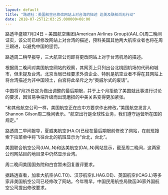 ```yaml
---
layout: default
title: "路透社：美国航空已修改网站上对台湾的描述 达美及联航尚无行动"
date: 2018-07-25T12:03:25.000000+08:00
---
```


路透华盛顿7月24日 – 美国航空集团(American Airlines Group)(AAL.O)周二晚间证实，该公司已经修改网站上对台湾的描述，预料美国其他两大航空业者也将在周三跟进，以避免中国的惩罚。


路透周二稍早报导，三大航空公司即将更改网站上对于台湾机场的描述。


根据周二晚间对美国航空网站的观察，其网页上只列出台北桃园机场的代码和城市，但未提及台湾。北京当局已经要求外资企业、特别是航空业者不得在其网站上将台湾描述为非中国领土，白宫将此举斥之为“奥威尔式的废话”。


中国将7月25日定为做出调整的最后期限，并于上个月拒绝了美国就此事进行讨论的要求，因贸易争端升级而出现磨损的中美关系变得更加紧张。


“和其他航空公司一样，美国航空正在应中方要求作出修改，”美国航空发言人Shannon Gilson周二晚间表示。“航空出行是全球性业务，我们遵守运营所在国的规定。”


路透周二早间报导，夏威夷航空(HA.O)已经在最后期限前修改了网站，在航班搜索下拉菜单中将飞往台北的航班显示为“台北，台北”。


美国联合航空公司(UAL.N)和达美航空(DAL.N)网站显示，截至周二晚间，这两家公司网站目的地目录中仍然显示台湾。


周二晚间美国国务院和白宫暂未回复置评要求。


据路透查看，加拿大航空(AC.TO)、汉莎航空(LHAG.DE)、英国航空(ICAG.L)等多家非美国航空公司已经修改了网站。今年稍早，中国民用航空局致函36家外国航空公司提出修改要求。

